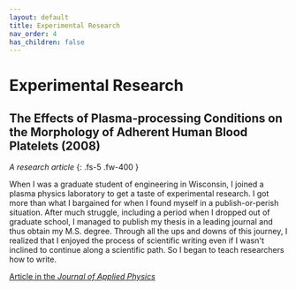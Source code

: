 ```yaml
---
layout: default
title: Experimental Research
nav_order: 4
has_children: false
---
```


# Experimental Research

## The Effects of Plasma-processing Conditions on the Morphology of Adherent Human Blood Platelets (2008)
*A research article*
{: .fs-5 .fw-400 }

When I was a graduate student of engineering in Wisconsin, I joined a plasma physics laboratory to get a taste of experimental research. I got more than what I bargained for when I found myself in a publish-or-perish situation. After much struggle, including a period when I dropped out of graduate school, I managed to publish my thesis in a leading journal and thus obtain my M.S. degree. Through all the ups and downs of this journey, I realized that I enjoyed the process of scientific writing even if I wasn't inclined to continue along a scientific path. So I began to teach researchers how to write.

[Article in the *Journal of Applied Physics*](https://pptl.engr.wisc.edu/images/publications/6.pdf)
